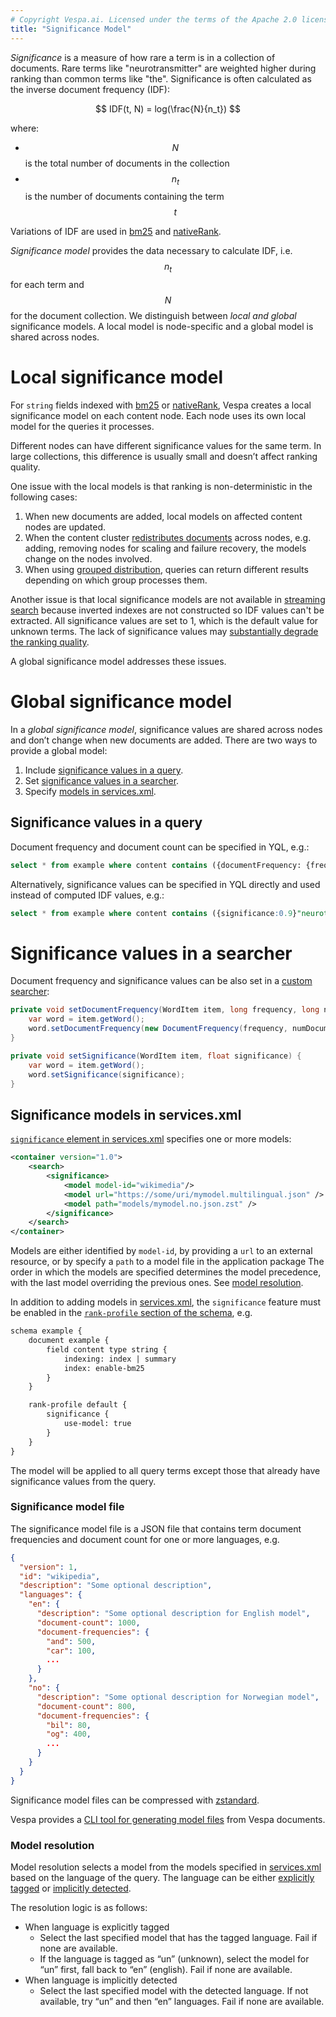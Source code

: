 ```yaml
---
# Copyright Vespa.ai. Licensed under the terms of the Apache 2.0 license. See LICENSE in the project root.
title: "Significance Model"
---
```


*Significance* is a measure of how rare a term is in a collection of documents.
Rare terms like "neurotransmitter" are weighted higher during ranking than common terms like "the".
Significance is often calculated as the inverse document frequency (IDF):

$$ IDF(t, N) = log(\frac{N}{n_t}) $$

where:
- $$ N $$ is the total number of documents in the collection
- $$ n_t $$ is the number of documents containing the term $$ t $$

Variations of IDF are used in [bm25](reference/bm25.html) and [nativeRank](reference/nativerank.html).

*Significance model* provides the data necessary to calculate IDF, i.e. $$ n_t $$ for each term and $$ N $$ for the document collection.
We distinguish between *local and global* significance models.
A local model is node-specific and a global model is shared across nodes.

# Local significance model

For `string` fields indexed with [bm25](reference/bm25.html) or [nativeRank](reference/nativerank.html),
Vespa creates a local significance model on each content node.
Each node uses its own local model for the queries it processes.

Different nodes can have different significance values for the same term.
In large collections, this difference is usually small and doesn’t affect ranking quality.

One issue with the local models is that ranking is non-deterministic in the following cases:
1. When new documents are added, local models on affected content nodes are updated.
2. When the content cluster [redistributes documents](elasticity.html) across nodes, e.g. adding, removing nodes for scaling and failure recovery, the models change on the nodes involved.
3. When using [grouped distribution](elasticity.html#grouped-distribution),
queries can return different results depending on which group processes them.

Another issue is that local significance models are not available in [streaming search](streaming-search.html)
because inverted indexes are not constructed so IDF values can't be extracted.
All significance values are set to 1, which is the default value for unknown terms.
The lack of significance values may [substantially degrade the ranking quality](blog/global-significance.html).

A global significance model addresses these issues.

# Global significance model

In a *global significance model*, significance values are shared across nodes and don’t change when new documents are added. There are two ways to provide a global model:

1. Include [significance values in a query](#significance-values-in-a-query).
1. Set [significance values in a searcher](#significance-values-in-a-query).
2. Specify [models in services.xml](#significance-models-in-servicesxml).


## Significance values in a query

Document frequency and document count can be specified in YQL, e.g.:
```sql
select * from example where content contains ({documentFrequency: {frequency: 13, count: 101}}"colors")
```

Alternatively, significance values can be specified in YQL directly and used instead of computed IDF values, e.g.:
```sql
select * from example where content contains ({significance:0.9}"neurotransmitter")
```

# Significance values in a searcher

Document frequency and significance values can be also set in a [custom searcher](https://docs.vespa.ai/en/searcher-development.html#writing-a-searcher):

```java
private void setDocumentFrequency(WordItem item, long frequency, long numDocuments) {
    var word = item.getWord();
    word.setDocumentFrequency(new DocumentFrequency(frequency, numDocuments));
}

private void setSignificance(WordItem item, float significance) {
    var word = item.getWord();
    word.setSignificance(significance);
}
```


## Significance models in services.xml

[`significance` element in services.xml](reference/services-search.html#significance) specifies one or more models:

```xml
<container version="1.0">
    <search>
        <significance>
            <model model-id="wikimedia"/>
            <model url="https://some/uri/mymodel.multilingual.json" />
            <model path="models/mymodel.no.json.zst" />
        </significance>
    </search>
</container>
```

Models are either identified by `model-id`, by providing a `url` to an external resource, or by specify a `path` to a model file in the application package
The order in which the models are specified determines the model precedence, with the last model overriding the previous ones.
See [model resolution](#model-resolution).

In addition to adding models in [services.xml](reference/services-search.html#significance),
the `significance` feature must be enabled in the [`rank-profile` section of the schema](reference/schema-reference.html#significance), e.g.

```xml
schema example {
    document example {
        field content type string {
            indexing: index | summary
            index: enable-bm25
        }
    }

    rank-profile default {
        significance {
            use-model: true
        }
    }
}
```

The model will be applied to all query terms except those that already have significance values from the query.

### Significance model file

The significance model file is a JSON file that contains term document frequencies and document count for one or more languages, e.g.

```json
{
  "version": 1,
  "id": "wikipedia",
  "description": "Some optional description",
  "languages": {
    "en": {
      "description": "Some optional description for English model",
      "document-count": 1000,
      "document-frequencies": {
        "and": 500,
        "car": 100,
        ...
      }
    },
    "no": {
      "description": "Some optional description for Norwegian model",
      "document-count": 800,
      "document-frequencies": {
        "bil": 80,
        "og": 400,
        ...
      }
    }
  }
}
```

Significance model files can be compressed with <a href="https://facebook.github.io/zstd/">zstandard</a>.

Vespa provides a <a href="operations-selfhosted/vespa-cmdline-tools.html#vespa-significance">CLI tool for generating model files<a> from Vespa documents.

### Model resolution

Model resolution selects a model from the models specified in [services.xml](#significance-models-in-servicesxml) based on the language of the query.
The language can be either [explicitly tagged](reference/query-api-reference.html#model.language) or [implicitly detected](linguistics.html#query-language-detection).

The resolution logic is as follows:
- When language is explicitly tagged
  - Select the last specified model that has the tagged language.
    Fail if none are available.
  - If the language is tagged as “un” (unknown), select the model for “un” first, fall back to “en” (english).
    Fail if none are available.
- When language is implicitly detected
  - Select the last specified model with the detected language. If not available, try “un” and then “en” languages.
    Fail if none are available.

